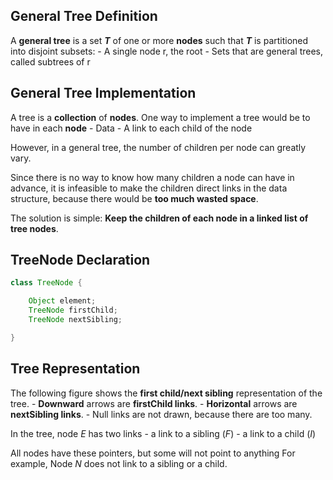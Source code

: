 ## **General Tree Definition**

A **general tree** is a set **_T_** of one or more **nodes** such that **_T_** is partitioned into disjoint subsets:
	- A single node r, the root
	- Sets that are general trees, called subtrees of r
## **General Tree Implementation**

A tree is a **collection** of **nodes**.
One way to implement a tree would be to have in each **node**
	- Data
	- A link to each child of the node

However, in a general tree, the number of children per node can greatly vary.

Since there is no way to know how many children a node can have in advance, it is infeasible to make the children direct links in the data structure, because there would be **too much wasted space**.

The solution is simple: **Keep the children of each node in a linked list of tree nodes**.
## **TreeNode Declaration**

```Java
class TreeNode {

	Object element;
	TreeNode firstChild;
	TreeNode nextSibling;

}
```
## **Tree Representation**

The following figure shows the **first child/next sibling** representation of the tree.
	- **Downward** arrows are **firstChild links**.
	- **Horizontal** arrows are **nextSibling links**.
	- Null links are not drawn, because there are too many.

In the tree, node _E_ has two links
	- a link to a sibling (_F_)
	- a link to a child (_I_)

All nodes have these pointers, but some will not point to anything
For example, Node _N_ does not link to a sibling or a child.
